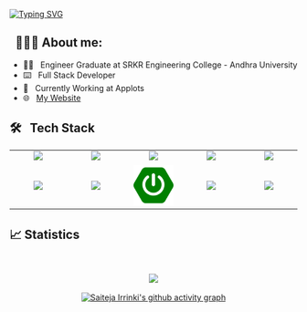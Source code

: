 [![Typing SVG](https://readme-typing-svg.demolab.com?font=Josefin+Sans&size=40&duration=1000&pause=500&color=526D82&width=400&&repeat=falselines&height=70&lines=Hey!;Nice+to+Meet+you...%F0%9F%98%83%09;I'm+HARSHA;FullStack+Developer)](https://git.io/typing-svg)

## &nbsp; 👨🏻‍💻 About me:

- 👨‍🎓 &nbsp; Engineer Graduate at SRKR Engineering College - Andhra University
- ⌨️ &nbsp; Full Stack Developer
- :office:	 &nbsp; Currently Working at Applots
- 🌐 &nbsp; [My Website](https://harshacoding.github.io/)


## 🛠 &nbsp; Tech Stack


<table width="100">
<tr>
    <td align='center' width="190">
        <img src="https://www.vectorlogo.zone/logos/w3_html5/w3_html5-ar21.svg">
    </td>
    <td align='center' width="190">
        <img src="https://www.vectorlogo.zone/logos/w3_css/w3_css-ar21.svg" >
    </td>
    <td align='center' width="190">
        <img src="https://upload.wikimedia.org/wikipedia/commons/9/99/Unofficial_JavaScript_logo_2.svg" width="50" >
    </td>
     <td align='center' width="190">
        <img src="https://cdn.worldvectorlogo.com/logos/bootstrap-5-1.svg" width="70">
    </td>
    <td align='center'  width="190">
        <img src="https://www.vectorlogo.zone/logos/angular/angular-icon.svg" width="70" >
    </td>
</tr>
<tr>
    <td align='center' width="190">
        <img src="https://www.vectorlogo.zone/logos/java/java-horizontal.svg" >
    </td>
    <td align='center' width="190">
        <img src="https://www.vectorlogo.zone/logos/springio/springio-ar21.svg">
    </td>
    <td align='center' width="190">
        <img src="https://raw.githubusercontent.com/harshacoding/harshacoding/86a87977f72ae5d29011289d5fbb4998e5bb9a08/springboot.svg" width="70" >
    </td>
     <td align='center' width="190">
        <img src="https://www.vectorlogo.zone/logos/mysql/mysql-ar21.svg" >
    </td>
    <td align='center'  width="190">
        <img src="https://www.vectorlogo.zone/logos/git-scm/git-scm-ar21.svg">
    </td>
</tr>

</table>

## :chart_with_upwards_trend:	 Statistics 


<br/> 

<div align="center">

  ![](https://github-readme-streak-stats.herokuapp.com/?user=harshacoding&theme=dark&dates=1B9C85)
  
[![Saiteja Irrinki's github activity graph](https://github-readme-activity-graph.vercel.app/graph?username=harshacoding&theme=react-dark)](https://github.com/saitejairrinki/github-readme-activity-graph)

</div>
